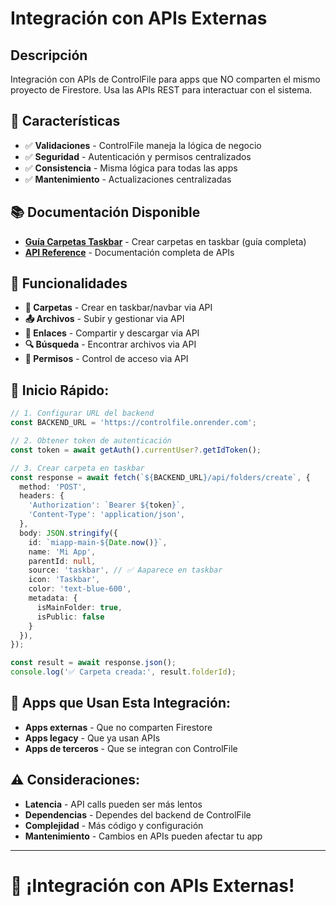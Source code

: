 # Integración con APIs Externas

## Descripción
Integración con APIs de ControlFile para apps que NO comparten el mismo proyecto de Firestore. Usa las APIs REST para interactuar con el sistema.

## 🚀 Características

- ✅ **Validaciones** - ControlFile maneja la lógica de negocio
- ✅ **Seguridad** - Autenticación y permisos centralizados
- ✅ **Consistencia** - Misma lógica para todas las apps
- ✅ **Mantenimiento** - Actualizaciones centralizadas

## 📚 Documentación Disponible

- **[Guía Carpetas Taskbar](./GUIA_CARPETAS_TASKBAR.md)** - Crear carpetas en taskbar (guía completa)
- **[API Reference](../../API_REFERENCE.md)** - Documentación completa de APIs

## 🎯 Funcionalidades

- **📁 Carpetas** - Crear en taskbar/navbar via API
- **📤 Archivos** - Subir y gestionar via API
- **🔗 Enlaces** - Compartir y descargar via API
- **🔍 Búsqueda** - Encontrar archivos via API
- **👥 Permisos** - Control de acceso via API

## 🚀 **Inicio Rápido:**

```typescript
// 1. Configurar URL del backend
const BACKEND_URL = 'https://controlfile.onrender.com';

// 2. Obtener token de autenticación
const token = await getAuth().currentUser?.getIdToken();

// 3. Crear carpeta en taskbar
const response = await fetch(`${BACKEND_URL}/api/folders/create`, {
  method: 'POST',
  headers: {
    'Authorization': `Bearer ${token}`,
    'Content-Type': 'application/json',
  },
  body: JSON.stringify({
    id: `miapp-main-${Date.now()}`,
    name: 'Mi App',
    parentId: null,
    source: 'taskbar', // ✅ Aaparece en taskbar
    icon: 'Taskbar',
    color: 'text-blue-600',
    metadata: {
      isMainFolder: true,
      isPublic: false
    }
  }),
});

const result = await response.json();
console.log('✅ Carpeta creada:', result.folderId);
```

## 🎯 **Apps que Usan Esta Integración:**

- **Apps externas** - Que no comparten Firestore
- **Apps legacy** - Que ya usan APIs
- **Apps de terceros** - Que se integran con ControlFile

## ⚠️ **Consideraciones:**

- **Latencia** - API calls pueden ser más lentos
- **Dependencias** - Dependes del backend de ControlFile
- **Complejidad** - Más código y configuración
- **Mantenimiento** - Cambios en APIs pueden afectar tu app

---

# 🔌 **¡Integración con APIs Externas!**



